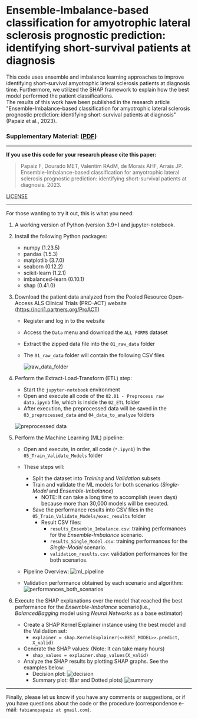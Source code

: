 # Ensemble-Imbalance-based classification for amyotrophic lateral sclerosis prognostic prediction: identifying short-survival patients at diagnosis


This code uses ensemble and imbalance learning approaches to improve identifying short-survival amyotrophic lateral sclerosis patients at diagnosis time. Furthermore, we utilized the SHAP framework to explain how the best model performed the patient classifications.  
The results of this work have been published in the research article "Ensemble-Imbalance-based classification for amyotrophic lateral sclerosis prognostic prediction: identifying short-survival patients at diagnosis" (Papaiz et al., 2023).

### Supplementary Material: ([PDF](https://github.com/fabianopapaiz/ensemble_imbalance_model_for_als_prognosis/files/12114348/supplementary_info.pdf))


---


**If you use this code for your research please cite this paper:**

> Papaiz F, Dourado MET, Valentim RAdM, de Morais AHF, Arrais JP. Ensemble-Imbalance-based classification for amyotrophic lateral sclerosis prognostic prediction: identifying short-survival patients at diagnosis. 2023.
   
[LICENSE](LICENSE)

---
For those wanting to try it out, this is what you need:
1) A working version of Python (version 3.9+) and jupyter-notebook.
2) Install the following Python packages:
    - numpy (1.23.5)
    - pandas (1.5.3)
    - matplotlib (3.7.0)
    - seaborn (0.12.2)
    - scikit-learn (1.2.1)
    - imbalanced-learn (0.10.1)
    - shap (0.41.0) 
3) Download the patient data analyzed from the Pooled Resource Open-Access ALS Clinical Trials (PRO-ACT) website (https://ncri1.partners.org/ProACT)
    - Register and log in to the website
    - Access the `Data` menu and download the `ALL FORMS` dataset
    - Extract the zipped data file into the `01_raw_data` folder
    - The `01_raw_data` folder will contain the following CSV files
      
      ![raw_data_folder](https://github.com/fabianopapaiz/als_prognosis_using_ensemble_imbalance/assets/16102250/dc9c533d-8152-44f0-b0f4-5b9112f34e04)
      
4) Perform the Extract-Load-Transform (ETL) step:    
    - Start the `jupyter-notebook` environment 
    - Open and execute all code of the `02.01 - Preprocess raw data.ipynb` file, which is inside the `02_ETL` folder
    - After execution, the preprocessed data will be saved in the `03_preprocessed_data` and `04_data_to_analyze` folders

    ![preprocessed data](https://github.com/fabianopapaiz/als_prognosis_using_ensemble_imbalance/assets/16102250/b86b4ecd-1f3d-44b4-aa54-ceb1b8860f3f)

5) Perform the Machine Learning (ML) pipeline:
    - Open and execute, in order, all code (`*.ipynb`) in the `05_Train_Validate_Models` folder
    - These steps will:
        - Split the dataset into _Training_ and _Validation_ subsets 
        - Train and validate the ML models for both scenarios (_Single-Model_ and _Ensemble-Imbalance_)
           - NOTE: It can take a long time to accomplish (even days) because more than 30,000 models will be executed.
        - Save the performance results into CSV files in the `05_Train_Validate_Models/exec_results` folder
           - Result CSV files:
              - ```results_Ensemble_Imbalance.csv```: training performances for the _Ensemble-Imbalance_ scenario.
              - ```results_Single_Model.csv```: training performances for the _Single-Model_ scenario.
              - ```validation_results.csv```: validation performances for the both scenarios.
             
    - Pipeline Overview:
       ![ml_pipeline](https://github.com/fabianopapaiz/ensemble_imbalance_model_for_als_prognosis/assets/16102250/c7188c16-56a8-4dc3-acf2-ac8d5b94f406)


    - Validation performance obtained by each scenario and algorithm:
      ![performances_both_scenarios](https://github.com/fabianopapaiz/ensemble_imbalance_model_for_als_prognosis/assets/16102250/78fa083d-cc95-437e-8d8a-301acc434417)



 
6) Execute the SHAP explanations over the model that reached the best performance for the _Ensemble-Imbalance_ scenario(i.e., _BalancedBagging_ model using _Neural Networks_ as a base estimator)
    - Create a SHAP Kernel Explainer instance using the best model and the Validation set:
        - ```explainer = shap.KernelExplainer(<<BEST_MODEL>>.predict, X_valid) ```
    - Generate the SHAP values: (Note: It can take many hours)
        - ```shap_values = explainer.shap_values(X_valid)```
    - Analyze the SHAP results by plotting SHAP graphs. See the examples below:
        - Decision plot:
          ![decision](https://github.com/fabianopapaiz/als_prognosis_using_ensemble_imbalance/assets/16102250/20e96b52-d954-49ee-acec-4d87994a6fea)
        - Summary plot: (Bar and Dotted plots)
          ![summary](https://github.com/fabianopapaiz/als_prognosis_using_ensemble_imbalance/assets/16102250/655212cd-23d0-464d-bc72-d4e4c1484120)


---
Finally, please let us know if you have any comments or suggestions, or if you have questions about the code or the procedure (correspondence e-mail: `fabianopapaiz at gmail.com`). 


